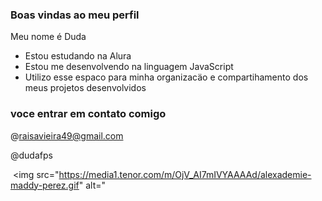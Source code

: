 ### Boas vindas ao meu perfil 

Meu nome é Duda

- Estou estudando na Alura
- Estou me desenvolvendo na linguagem JavaScript
- Utilizo esse espaco para minha organizacäo e compartihamento dos meus projetos desenvolvidos

### voce entrar em contato comigo

@raisavieira49@gmail.com

@dudafps

![]()
<img src="https://media1.tenor.com/m/OjV_AI7mIVYAAAAd/alexademie-maddy-perez.gif" alt="

